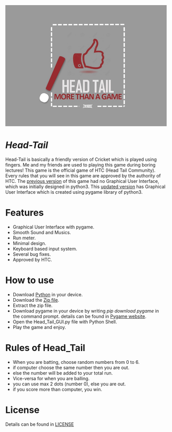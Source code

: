 ![head_tail.jpg](head_tail.jpg)
# _Head-Tail_
Head-Tail is basically a friendly version of Cricket which is played using fingers. Me and my friends are used to playing this game during boring lectures! This game is the official game of HTC (Head Tail Community). Every rules that you will see in this game are approved by the authority of HTC. The [previous version](old.py) of this game had no Graphical User Interface, which was initially designed in python3. This [updated version](Head_Tail_GUI.py) has Graphical User Interface which is created using pygame library of python3.

# Features
* Graphical User Interface with pygame.
* Smooth Sound and Musics.
* Run meter.
* Minimal design.
* Keyboard based input system.
* Several bug fixes.
* Approved by HTC.

# How to use
* Download [Python](https://www.python.org/downloads/) in your device.
* Download the [Zip file](https://codeload.github.com/ahammadshawki8/Head-Tail/zip/main).
* Extract the zip file.
* Download pygame in your device by writing _pip download pygame_ in the command prompt. details can be found in [Pygame website](https://www.pygame.org).
* Open the Head_Tail_GUI.py file with Python Shell.
* Play the game and enjoy.

# Rules of Head_Tail
* When you are batting, choose random numbers from 0 to 6.
* if computer choose the same number then you are out.
* else the number will be added to your total run.
* Vice-versa for when you are balling.
* you can use max 2 dots (number 0), else you are out.
* if you score more than computer, you win.

# License
Details can be found in [LICENSE](LICENSE)
